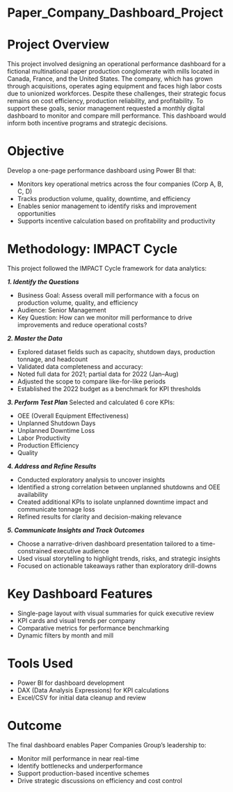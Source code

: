 # Paper_Company_Dashboard_Project

# Project Overview
This project involved designing an operational performance dashboard for a fictional multinational paper production conglomerate with mills located in Canada, France, and the United States. The company, which has grown through acquisitions, operates aging equipment and faces high labor costs due to unionized workforces. Despite these challenges, their strategic focus remains on cost efficiency, production reliability, and profitability. To support these goals, senior management requested a monthly digital dashboard to monitor and compare mill performance. This dashboard would inform both incentive programs and strategic decisions.

# Objective
Develop a one-page performance dashboard using Power BI that:
+ Monitors key operational metrics across the four companies (Corp A, B, C, D)
+ Tracks production volume, quality, downtime, and efficiency
+ Enables senior management to identify risks and improvement opportunities
+ Supports incentive calculation based on profitability and productivity

# Methodology: IMPACT Cycle

This project followed the IMPACT Cycle framework for data analytics:

***1. Identify the Questions***
+ Business Goal: Assess overall mill performance with a focus on production volume, quality, and efficiency
+ Audience: Senior Management
+ Key Question: How can we monitor mill performance to drive improvements and reduce operational costs?

***2. Master the Data***
+ Explored dataset fields such as capacity, shutdown days, production tonnage, and headcount
+ Validated data completeness and accuracy:
+ Noted full data for 2021; partial data for 2022 (Jan–Aug)
+ Adjusted the scope to compare like-for-like periods
+ Established the 2022 budget as a benchmark for KPI thresholds

***3. Perform Test Plan***
Selected and calculated 6 core KPIs:
+ OEE (Overall Equipment Effectiveness)
+ Unplanned Shutdown Days
+ Unplanned Downtime Loss
+ Labor Productivity
+ Production Efficiency
+ Quality

***4. Address and Refine Results***
+ Conducted exploratory analysis to uncover insights
+ Identified a strong correlation between unplanned shutdowns and OEE availability
+ Created additional KPIs to isolate unplanned downtime impact and communicate tonnage loss
+ Refined results for clarity and decision-making relevance

***5. Communicate Insights and Track Outcomes***
+ Choose a narrative-driven dashboard presentation tailored to a time-constrained executive audience
+ Used visual storytelling to highlight trends, risks, and strategic insights
+ Focused on actionable takeaways rather than exploratory drill-downs

# Key Dashboard Features
+ Single-page layout with visual summaries for quick executive review
+ KPI cards and visual trends per company
+ Comparative metrics for performance benchmarking
+ Dynamic filters by month and mill

# Tools Used
+ Power BI for dashboard development
+ DAX (Data Analysis Expressions) for KPI calculations
+ Excel/CSV for initial data cleanup and review

# Outcome
The final dashboard enables Paper Companies Group’s leadership to:
+ Monitor mill performance in near real-time
+ Identify bottlenecks and underperformance
+ Support production-based incentive schemes
+ Drive strategic discussions on efficiency and cost control

